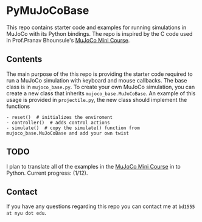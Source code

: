 # PyMuJoCoBase

This repo contains starter code and examples for running simulations in MuJoCo with its Python bindings. The repo is inspired by the C code used in Prof.Pranav Bhounsule's [MuJoCo Mini Course](https://pab47.github.io/mujoco.html).

## Contents

The main purpose of the this repo is providing the starter code required to run a MuJoCo simulation with keyboard and mouse callbacks. The base class is in `mujoco_base.py`. To create your own MuJoCo simulation, you can create a new class that inherits `mujoco_base.MuJoCoBase`. An example of this usage is provided in `projectile.py`, the new class should implement the functions

```[Python]
- reset()  # initializes the enviroment
- controller()  # adds control actions
- simulate()  # copy the simulate() function from mujoco_base.MuJoCoBase and add your own twist
```

## TODO

I plan to translate all of the examples in the [MuJoCo Mini Course](https://pab47.github.io/mujoco.html) in to Python. Current progress: (1/12).

## Contact

If you have any questions regarding this repo you can contact me at `bd1555 at nyu dot edu`.
